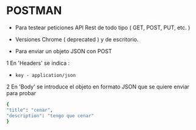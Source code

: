 # POSTMAN

* Para testear peticiones API Rest de todo tipo ( GET, POST, PUT, etc. )
* Versiones Chrome ( deprecated ) y de escritorio.

* Para enviar un objeto JSON con POST

1  En 'Headers' se indica :
  
* `key - application/json`

2  En 'Body' se introduce el objeto en formato JSON que se quiere enviar para probar

```bash
{
"title": "cenar",
"description": "tengo que cenar"
}
```
